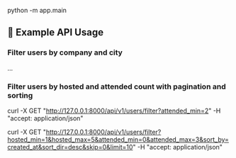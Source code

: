 python -m app.main

## 🧪 Example API Usage

### Filter users by company and city
...

### Filter users by hosted and attended count with pagination and sorting

curl -X GET "http://127.0.0.1:8000/api/v1/users/filter?attended_min=2" -H "accept: application/json"

curl -X GET "http://127.0.0.1:8000/api/v1/users/filter?hosted_min=1&hosted_max=5&attended_min=0&attended_max=3&sort_by=created_at&sort_dir=desc&skip=0&limit=10" -H "accept: application/json"
